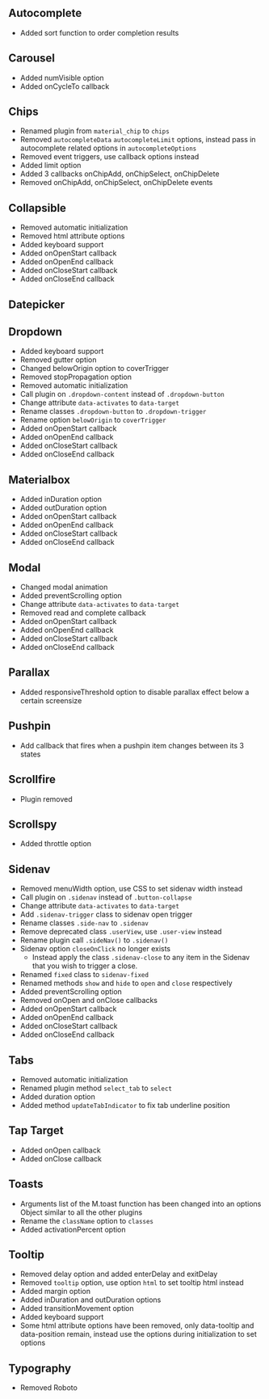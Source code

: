 ## Autocomplete
- Added sort function to order completion results

## Carousel
- Added numVisible option
- Added onCycleTo callback

## Chips
- Renamed plugin from `material_chip` to `chips`
- Removed `autocompleteData` `autocompleteLimit` options, instead pass in autocomplete related options in `autocompleteOptions`
- Removed event triggers, use callback options instead
- Added limit option
- Added 3 callbacks onChipAdd, onChipSelect, onChipDelete
- Removed onChipAdd, onChipSelect, onChipDelete events


## Collapsible
- Removed automatic initialization
- Removed html attribute options
- Added keyboard support
- Added onOpenStart callback
- Added onOpenEnd callback
- Added onCloseStart callback
- Added onCloseEnd callback


## Datepicker



## Dropdown
- Added keyboard support
- Removed gutter option
- Changed belowOrigin option to coverTrigger
- Removed stopPropagation option
- Removed automatic initialization
- Call plugin on `.dropdown-content` instead of `.dropdown-button`
- Change attribute `data-activates` to `data-target`
- Rename classes `.dropdown-button` to `.dropdown-trigger`
- Rename option `belowOrigin` to `coverTrigger`
- Added onOpenStart callback
- Added onOpenEnd callback
- Added onCloseStart callback
- Added onCloseEnd callback


## Materialbox
- Added inDuration option
- Added outDuration option
- Added onOpenStart callback
- Added onOpenEnd callback
- Added onCloseStart callback
- Added onCloseEnd callback

## Modal
- Changed modal animation
- Added preventScrolling option
- Change attribute `data-activates` to `data-target`
- Removed read and complete callback
- Added onOpenStart callback
- Added onOpenEnd callback
- Added onCloseStart callback
- Added onCloseEnd callback


## Parallax
- Added responsiveThreshold option to disable parallax effect below a certain screensize


## Pushpin
- Add callback that fires when a pushpin item changes between its 3 states


## Scrollfire
- Plugin removed


## Scrollspy
- Added throttle option


## Sidenav
- Removed menuWidth option, use CSS to set sidenav width instead
- Call plugin on `.sidenav` instead of `.button-collapse`
- Change attribute `data-activates` to `data-target`
- Add `.sidenav-trigger` class to sidenav open trigger
- Rename classes `.side-nav` to `.sidenav`
- Remove deprecated class `.userView`, use `.user-view` instead
- Rename plugin call `.sideNav()` to `.sidenav()`
- Sidenav option `closeOnClick` no longer exists
  - Instead apply the class `.sidenav-close` to any item in the Sidenav that you wish to trigger a close.
- Renamed `fixed` class to `sidenav-fixed`
- Renamed methods `show` and `hide` to `open` and `close` respectively
- Added preventScrolling option
- Removed onOpen and onClose callbacks
- Added onOpenStart callback
- Added onOpenEnd callback
- Added onCloseStart callback
- Added onCloseEnd callback


## Tabs
- Removed automatic initialization
- Renamed plugin method `select_tab` to `select`
- Added duration option
- Added method `updateTabIndicator` to fix tab underline position


## Tap Target
- Added onOpen callback
- Added onClose callback


## Toasts
- Arguments list of the M.toast function has been changed into an options Object similar to all the other plugins
- Rename the `className` option to `classes`
- Added activationPercent option


## Tooltip
- Removed delay option and added enterDelay and exitDelay
- Removed `tooltip` option, use option `html` to set tooltip html instead
- Added margin option
- Added inDuration and outDuration options
- Added transitionMovement option
- Added keyboard support
- Some html attribute options have been removed, only data-tooltip and data-position remain, instead use the options during initialization to set options





## Typography
- Removed Roboto
